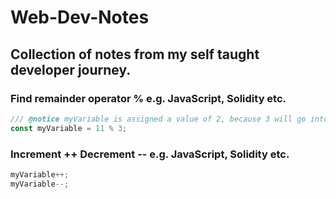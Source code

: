 # Web-Dev-Notes
## Collection of notes from my self taught developer journey.
### Find remainder operator % e.g. JavaScript, Solidity etc.
```JavaScript
/// @notice myVariable is assigned a value of 2, because 3 will go into 11, 3 times with a remainder of 2. 
const myVariable = 11 % 3; 
```
### Increment ++ Decrement -- e.g. JavaScript, Solidity etc.
```JavaScript
myVariable++;
myVariable--;
```
